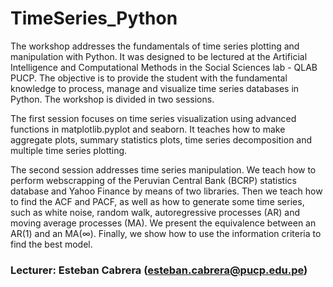 # TimeSeries_Python
The workshop addresses the fundamentals of time series plotting and manipulation with Python. It was designed to be lectured at the Artificial Intelligence and Computational Methods in the Social Sciences lab - QLAB PUCP. The objective is to provide the student with the fundamental knowledge to process, manage and visualize time series databases in Python. The workshop is divided in two sessions. 

The first session focuses on time series visualization using advanced functions in matplotlib.pyplot and seaborn. It teaches how to make aggregate plots, summary statistics plots, time series decomposition and multiple time series plotting.

The second session addresses time series manipulation. We teach how to perform webscrapping of the Peruvian Central Bank (BCRP) statistics database and Yahoo Finance by means of two libraries. Then we teach how to find the ACF and PACF, as well as how to generate some time series, such as white noise, random walk, autoregressive processes (AR) and moving average processes (MA). We present the equivalence between an AR(1) and an MA(∞). Finally, we show how to use the information criteria to find the best model. 

### Lecturer: Esteban Cabrera (esteban.cabrera@pucp.edu.pe)

